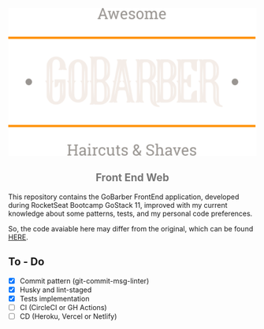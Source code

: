 <div align="center">
<img src="./src/assets/logo.svg" height="300" />

<h2 style="color:#777">Front End Web</h2>


</div>

This repository contains the GoBarber FrontEnd application, developed during RocketSeat Bootcamp GoStack 11, improved with my current knowledge about some patterns, tests, and my personal code preferences.

So, the code avaiable here may differ from the original, which can be found [HERE][gobarber-rocketseat].

## To - Do

- [x] Commit pattern (git-commit-msg-linter)
- [x] Husky and lint-staged
- [x] Tests implementation
- [ ] CI (CircleCI or GH Actions)
- [ ] CD (Heroku, Vercel or Netlify)

[gobarber-rocketseat]: https://github.com/rocketseat-education/bootcamp-gostack-modulos/tree/master/nivel-03/02-iniciando-o-front-end-web
